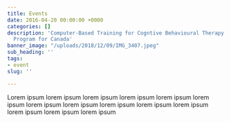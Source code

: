 ```yaml
---
title: Events
date: 2016-04-20 00:00:00 +0000
categories: []
description: 'Computer-Based Training for Cogntive Behavioural Therapy: An Addictions
  Program for Canada'
banner_image: "/uploads/2018/12/09/IMG_3407.jpeg"
sub_heading: ''
tags:
- event
slug: ''

---
```

Lorem ipsum lorem ipsum lorem ipsum lorem ipsum lorem ipsum lorem ipsum lorem ipsum lorem ipsum lorem ipsum lorem ipsum lorem ipsum lorem ipsum lorem ipsum lorem ipsum